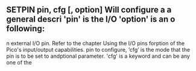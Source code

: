 ## SETPIN pin, cfg [, option] Will configure a a general descri 'pin' is the I/O 'option' is an o following:

n external I/O pin. Refer to the chapter Using the I/O pins forption of the Pico's input/output capabilities. pin to configure, ‘cfg’ is the mode that the pin is to be set to andptional parameter. 'cfg' is a keyword and can be any one of the